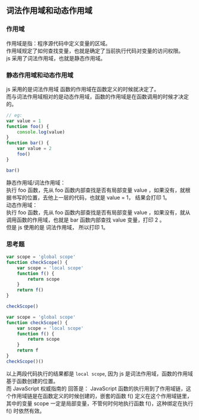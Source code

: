 ## 词法作用域和动态作用域
### 作用域
作用域是指：程序源代码中定义变量的区域。<br>
作用域规定了如何查找变量，也就是确定了当前执行代码对变量的访问权限。<br>
js 采用了词法作用域，也就是静态作用域。

### 静态作用域和动态作用域
js 采用的是词法作用域 函数的作用域在函数定义的时候就决定了。<br>
而与词法作用域相对的是动态作用域，函数的作用域是在函数调用的时候才决定的。
```js
// eg:
var value = 1
function foo() {
    console.log(value)
}
function bar() {
    var value = 2
    foo()
}

bar()
```
静态作用域/词法作用域：<br>
执行 foo 函数，先从 foo 函数内部查找是否有局部变量 value ，如果没有，就根据书写的位置，去他上一层的代码，也就是 value = 1， 结果会打印 1。<br>
动态作用域：<br>
执行 foo 函数，先从 foo 函数内部查找是否有局部变量 value ，如果没有，就从调用函数的作用域，也就是 bar 函数内部查找 value 变量，打印 2 。<br>
但是 js 使用的是 词法作用域， 所以打印 1。

### 思考题
```js
var scope = 'global scope'
function checkScope() {
    var scope = 'local scope'
    function f() {
        return scope
    }
    return f()
}

checkScope()
```
```js
var scope = 'global scope'
function checkScope() {
    var scope = 'local scope'
    function f() {
        return scope
    }
    return f
}
checkScope()()
```

以上两段代码执行的结果都是 `local scope`, 因为 js 是词法作用域，函数的作用域基于函数创建的位置。<br>
而 JavaScript 权威指南的 回答是：
JavaScript 函数的执行用到了作用域链，这个作用域链是在函数定义的时候创建的，嵌套的函数 f() 定义在这个作用域链里，其中的变量 scope 一定是局部变量，不管何时何地执行函数 f()，这种绑定在执行 f() 时依然有效。